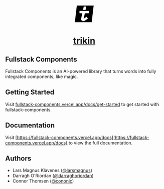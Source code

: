 <p align="center">
  <a href="https://fullstack-components.vercel.app">
	<svg width="60" height="60" viewBox="0 0 572 512" fill="none" xmlns="http://www.w3.org/2000/svg" aria-labelledby="logo-title"><title id="logo-title">trikin</title><g clip-path="url(#a)"><path d="M60 0h512l-60 512H0L60 0Z" fill="#000"/><path fill-rule="evenodd" clip-rule="evenodd" d="M141 238.071h85.69l-33.664 153.16c-.816 4.492-1.428 8.168-1.836 11.027-.408 2.451-.612 5.31-.612 8.577 0 10.211 1.836 19.4 5.508 27.569 3.673 8.168 8.569 15.112 14.69 20.83 6.121 5.718 13.261 10.006 21.422 12.865 8.161 3.267 16.73 4.901 25.707 4.901 17.546 0 34.072-5.309 49.578-15.929l88.75-60.038-38.561-57.588-82.017 56.363-6.121-4.289 34.276-157.448H425v-72.903H141v72.903Zm185.053-103.535L347.879 31h-77.12l-21.827 103.536h77.121Z" fill="#fff"/></g><defs><clipPath id="a"><path fill="#fff" d="M0 0h572v512H0z"/></clipPath></defs></svg>
    <h1 align="center">trikin</h1>
  </a>
</p>

## Fullstack Components

Fullstack Components is an AI-powered library that turns words into fully integrated components, like magic.

## Getting Started

Visit <a href="https://fullstack-components.vercel.app/docs/get-started">fullstack-components.vercel.app/docs/get-started</a> to get started with fullstack-components.

## Documentation

Visit [https://fullstack-components.vercel.app/docs](https://fullstack-components.vercel.app/docs) to view the full documentation.

## Authors

- Lars Magnus Klavenes ([@larsmagnus](https://github.com/larsmagnus))
- Darragh O'Riordan ([@darraghoriordan](https://github.com/darraghoriordan))
- Connor Thomsen ([@cononic](https://github.com/CONONIC))
